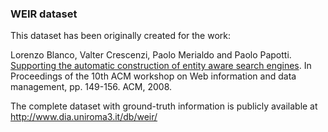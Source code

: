 
### WEIR dataset ###

This dataset has been originally created for the work:

Lorenzo Blanco, Valter Crescenzi, Paolo Merialdo and Paolo Papotti. [Supporting the automatic construction of entity aware search engines](http://www.dia.uniroma3.it/~papotti/Projects/Flint/pdf/widm08.pdf). In Proceedings of the 10th ACM workshop on Web information and data management, pp. 149-156. ACM, 2008.

The complete dataset with ground-truth information is publicly available at http://www.dia.uniroma3.it/db/weir/
